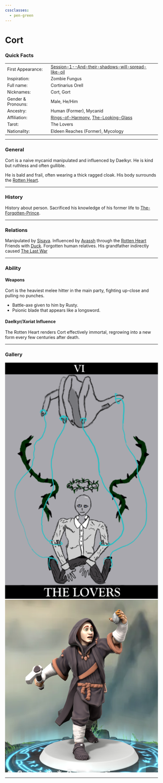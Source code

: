 ```yaml
---
cssclasses:
  - pen-green
---
```

<link rel="stylesheet" href="https://cdn.jsdelivr.net/npm/rpg-awesome@latest/css/rpg-awesome.min.css">
<link rel="stylesheet" href="https://cdn.jsdelivr.net/npm/remixicon@4.5.0/fonts/remixicon.min.css"> 

# Cort <i class="ra ra-super-mushroom"></i>
### Quick Facts

|                    |                                                                                                                                                    |
| ------------------ | -------------------------------------------------------------------------------------------------------------------------------------------------- |
| First Appearance:  | [Session-1--And-their-shadows-will-spread-like-oil](../../Session-Notes/-1-Gathering-Storms/Session-1--And-their-shadows-will-spread-like-oil.md) |
| Inspiration:       | Zombie Fungus                                                                                                                                      |
| Full name:         | Cortinarius Orell                                                                                                                                  |
| Nicknames:         | Cort, Gort                                                                                                                                         |
| Gender & Pronouns: | Male, He/Him                                                                                                                                       |
| Ancestry:          | Human (Former), Mycanid                                                                                                                            |
| Affiliation:       | [Rings-of-Harmony](../../Groups/Rings-of-Harmony.md), [The-Looking-Glass](../../Groups/The-Looking-Glass.md)                                     |
| Tarot:             | The Lovers                                                                                                                                         |
| Nationality:       | Eldeen Reaches (Former), Mycology                                                                                                                  |
***
### General <i class="ri-checkbox-blank-line"></i>
Cort is a naive mycanid manipulated and influenced by Daelkyr. He is kind but ruthless and often gullible.

He is bald and frail, often wearing a thick ragged cloak. 
His body surrounds the [Rotten Heart](../../Elements-of-the-Prophecy/1-Rotten-Heart.md). 

***
### History <i class="ri-history-line"></i>
History <i class="ri-history-line"></i> about person.
Sacrificed his knowledge of his former life to [The-Forgotten-Prince](../The-Forgotten-Prince.md).

***
### Relations <i class="ri-user-line"></i>
Manipulated by [Sisava](Sisava.md).
Influenced by [Avassh](../Avassh.md) through the [Rotten Heart](../../Elements-of-the-Prophecy/1-Rotten-Heart.md)
Friends with [Duck](Duck.md).
Forgotten human relatives.
His grandfather indirectly caused [The Last War](https://eberron.fandom.com/wiki/Last_War)

***
### Ability <i class="ri-star-line"></i>

#### Weapons
Cort is the heaviest melee hitter in the main party, fighting up-close and pulling no punches.
- Battle-axe given to him by Rusty.
- Psionic blade that appears like a longsword.
#### Daelkyr/Xoriat Influence
The Rotten Heart renders Cort effectively immortal, regrowing into a new form every few centuries after death.


***
### Gallery <i class="ri-image-line"></i>
![THeLovers1](../-images/THeLovers1.png)
![cort1](../-images/cort1.png)
***
